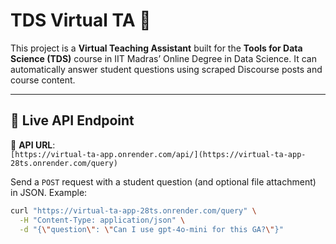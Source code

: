 # TDS Virtual TA 🤖

This project is a **Virtual Teaching Assistant** built for the **Tools for Data Science (TDS)** course in IIT Madras’ Online Degree in Data Science. It can automatically answer student questions using scraped Discourse posts and course content.

---

## 🔗 Live API Endpoint

📡 **API URL**:  
`[https://virtual-ta-app.onrender.com/api/](https://virtual-ta-app-28ts.onrender.com/query)`

Send a `POST` request with a student question (and optional file attachment) in JSON. Example:

```bash
curl "https://virtual-ta-app-28ts.onrender.com/query" \
  -H "Content-Type: application/json" \
  -d "{\"question\": \"Can I use gpt-4o-mini for this GA?\"}"
